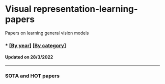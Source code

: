 # Visual representation-learning-papers
Papers on learning general vision models


###  * [[By year](https://github.com/XinLi-zn/Representation-learning-papers/blob/main/RL-papers.md)]  [[By category](https://github.com/XinLi-zn/Representation-learning-papers/blob/main/RL-papers.md)]

#### Updated on 28/3/2022 
---
### SOTA and HOT papers
